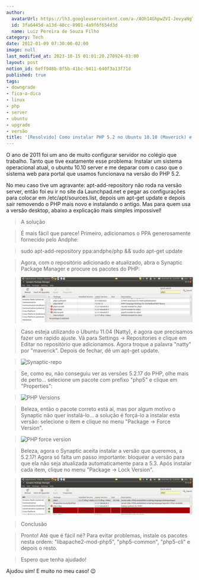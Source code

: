 ```yaml
---
author:
  avatarUrl: https://lh3.googleusercontent.com/a-/AOh14GhpwZVI-JevyaNgTdlrOT6YN20cI6V9Kxtq38Ij8AQ=s100
  id: 3fa6445d-a13d-40cc-8901-4a9f6f654d3d
  name: Luiz Pereira de Souza Filho
category: Tech
date: 2012-01-09 07:30:00-02:00
image: null
last_modified_at: 2023-10-15 01:01:20.270924-03:00
layout: post
notion_id: 6eff948b-8f5b-41bc-9411-640f3a13f71d
published: true
tags:
- downgrade
- fica-a-dica
- linux
- php
- server
- ubuntu
- upgrade
- versão
title: '[Resolvido] Como instalar PHP 5.2 no Ubuntu 10.10 (Maverick) e 11.04 (Natty)'
---
```


O ano de 2011 foi um ano de muito configurar servidor no colégio que trabalho. Tanto que tive exatamente esse problema: Instalar um sistema operacional atual, o ubuntu 10.10 server e me deparar com o caso que o sistema web para portal que usamos funcionava na versão do PHP 5.2.

No meu caso tive um agravante: apt-add-repository não roda na versão server, então foi eu ir no site da Launchpad.net e pegar as configurações para colocar em /etc/apt/sources.list, depois um apt-get update e depois sair removendo o PHP mais novo e instalando o antigo. Mas para quem usa a versão desktop, abaixo a explicação mais simples impossível!

> A solução

>

> É mais fácil que parece! Primeiro, adicionamos o PPA generosamente fornecido pelo Andphe:

>

> sudo apt-add-repository ppa:andphe/php && sudo apt-get update

>

> Agora, com o repositório adicionado e atualizado, abra o Synaptic Package Manager e procure os pacotes do PHP:

>

> ![Synaptic-PHP](/wp-content/uploads/2012/01/synaptic-php.jpg)

>

> Caso esteja utilizando o Ubuntu 11.04 (Natty), é agora que precisamos fazer um rapido ajuste. Vá para Settings -> Repositories e clique em Editar no repositório que adicionamos. Agora troque a palavra "natty" por "maverick". Depois de fechar, dê um apt-get update.

>

> ![Synaptic-repo](/wp-content/uploads/2012/01/synaptic-repo-version.jpg)

>

> Se, como eu, não conseguiu ver as versões 5.2.17 do PHP, olhe mais de perto... selecione um pacote com prefixo "php5" e clique em "Properties":

>

> ![PHP Versions](/wp-content/uploads/2012/01/synaptic-php-versions.jpg)

>

> Beleza, então o pacote correto está aí, mas por algum motivo o Synaptic não quer instalá-lo... a solução é forçá-lo a instalar esta versão: selecione o item e clique no menu "Package -> Force Version".

>

> ![PHP force version](/wp-content/uploads/2012/01/synaptic-php-force.jpg)

>

> Beleza, agora o Synaptic aceita instalar a versão que queremos, a 5.2.17! Agora só falta um passo importante: bloquear a versão para que ela não seja atualizada automaticamente para a 5.3. Após instalar cada item, clique no menu "Package -> Lock Version".

>

> ![PHP locked](/wp-content/uploads/2012/01/synaptic-php-locked.jpg)

>

> Conclusão

>

> Pronto! Até que é fácil né? Para evitar problemas, instale os pacotes nesta ordem: "libapache2-mod-php5", "php5-common", "php5-cli" e depois o resto.

>

> Espero que tenha ajudado!

Ajudou sim! E muito no meu caso! 😉
